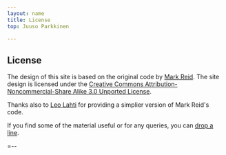 ```yaml
---
layout: name
title: License
top: Juuso Parkkinen

---
```


License
-------

The design of this site is based on the original code by [Mark
Reid](http://mark.reid.name). The site design is licensed under the <a
rel="license"
href="http://creativecommons.org/licenses/by-nc-sa/3.0/">Creative
Commons Attribution-Noncommercial-Share Alike 3.0 Unported
License</a>. 

<!--
Unless specified otherwise, the site contents are licensed under the
<a rel="license"
href="http://creativecommons.org/licenses/by/3.0/">Creative Commons
Attribution 3.0 Unported License</a>. In particular, the publications
and other material by commercial publishing houses may have more
restrictive licenses.
-->

Thanks also to [Leo Lahti](http://antagomir.github.com) for providing
a simplier version of Mark Reid's code.

If you find some of the material useful or for any queries, you can [drop
a line](mailto:juuso.parkkinen@gmail.com).

=--